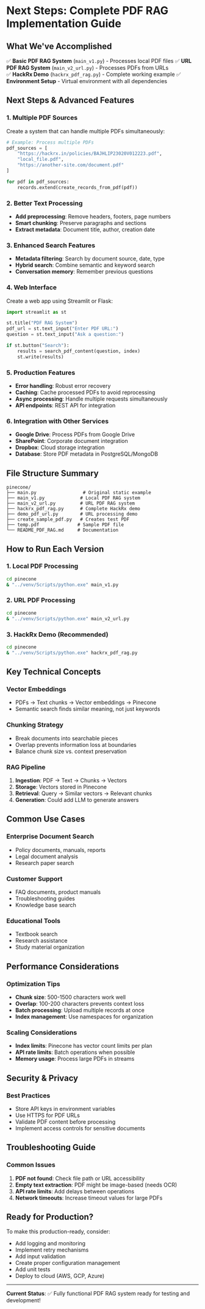 # Next Steps: Complete PDF RAG Implementation Guide

## What We've Accomplished

✅ **Basic PDF RAG System** (`main_v1.py`) - Processes local PDF files
✅ **URL PDF RAG System** (`main_v2_url.py`) - Processes PDFs from URLs  
✅ **HackRx Demo** (`hackrx_pdf_rag.py`) - Complete working example
✅ **Environment Setup** - Virtual environment with all dependencies

## Next Steps & Advanced Features

### 1. **Multiple PDF Sources**
Create a system that can handle multiple PDFs simultaneously:

```python
# Example: Process multiple PDFs
pdf_sources = [
    "https://hackrx.in/policies/BAJHLIP23020V012223.pdf",
    "local_file.pdf",
    "https://another-site.com/document.pdf"
]

for pdf in pdf_sources:
    records.extend(create_records_from_pdf(pdf))
```

### 2. **Better Text Processing**
- **Add preprocessing**: Remove headers, footers, page numbers
- **Smart chunking**: Preserve paragraphs and sections
- **Extract metadata**: Document title, author, creation date

### 3. **Enhanced Search Features**
- **Metadata filtering**: Search by document source, date, type
- **Hybrid search**: Combine semantic and keyword search
- **Conversation memory**: Remember previous questions

### 4. **Web Interface**
Create a web app using Streamlit or Flask:

```python
import streamlit as st

st.title("PDF RAG System")
pdf_url = st.text_input("Enter PDF URL:")
question = st.text_input("Ask a question:")

if st.button("Search"):
    results = search_pdf_content(question, index)
    st.write(results)
```

### 5. **Production Features**
- **Error handling**: Robust error recovery
- **Caching**: Cache processed PDFs to avoid reprocessing
- **Async processing**: Handle multiple requests simultaneously
- **API endpoints**: REST API for integration

### 6. **Integration with Other Services**
- **Google Drive**: Process PDFs from Google Drive
- **SharePoint**: Corporate document integration
- **Dropbox**: Cloud storage integration
- **Database**: Store PDF metadata in PostgreSQL/MongoDB

## File Structure Summary

```
pinecone/
├── main.py                 # Original static example
├── main_v1.py             # Local PDF RAG system
├── main_v2_url.py         # URL PDF RAG system
├── hackrx_pdf_rag.py      # Complete HackRx demo
├── demo_pdf_url.py        # URL processing demo
├── create_sample_pdf.py   # Creates test PDF
├── temp.pdf              # Sample PDF file
└── README_PDF_RAG.md     # Documentation
```

## How to Run Each Version

### 1. Local PDF Processing
```bash
cd pinecone
& "../venv/Scripts/python.exe" main_v1.py
```

### 2. URL PDF Processing
```bash
cd pinecone
& "../venv/Scripts/python.exe" main_v2_url.py
```

### 3. HackRx Demo (Recommended)
```bash
cd pinecone
& "../venv/Scripts/python.exe" hackrx_pdf_rag.py
```

## Key Technical Concepts

### **Vector Embeddings**
- PDFs → Text chunks → Vector embeddings → Pinecone
- Semantic search finds similar meaning, not just keywords

### **Chunking Strategy**
- Break documents into searchable pieces
- Overlap prevents information loss at boundaries
- Balance chunk size vs. context preservation

### **RAG Pipeline**
1. **Ingestion**: PDF → Text → Chunks → Vectors
2. **Storage**: Vectors stored in Pinecone
3. **Retrieval**: Query → Similar vectors → Relevant chunks
4. **Generation**: Could add LLM to generate answers

## Common Use Cases

### **Enterprise Document Search**
- Policy documents, manuals, reports
- Legal document analysis
- Research paper search

### **Customer Support**
- FAQ documents, product manuals
- Troubleshooting guides
- Knowledge base search

### **Educational Tools**
- Textbook search
- Research assistance
- Study material organization

## Performance Considerations

### **Optimization Tips**
- **Chunk size**: 500-1500 characters work well
- **Overlap**: 100-200 characters prevents context loss
- **Batch processing**: Upload multiple records at once
- **Index management**: Use namespaces for organization

### **Scaling Considerations**
- **Index limits**: Pinecone has vector count limits per plan
- **API rate limits**: Batch operations when possible
- **Memory usage**: Process large PDFs in streams

## Security & Privacy

### **Best Practices**
- Store API keys in environment variables
- Use HTTPS for PDF URLs
- Validate PDF content before processing
- Implement access controls for sensitive documents

## Troubleshooting Guide

### **Common Issues**
1. **PDF not found**: Check file path or URL accessibility
2. **Empty text extraction**: PDF might be image-based (needs OCR)
3. **API rate limits**: Add delays between operations
4. **Network timeouts**: Increase timeout values for large PDFs

## Ready for Production?

To make this production-ready, consider:
- Add logging and monitoring
- Implement retry mechanisms
- Add input validation
- Create proper configuration management
- Add unit tests
- Deploy to cloud (AWS, GCP, Azure)

---

**Current Status**: ✅ Fully functional PDF RAG system ready for testing and development!
